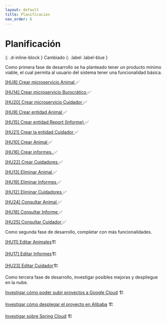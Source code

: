 ```yaml
---
layout: default
title: Planificacion
nav_order: 6
---
```


# Planificación
{: .d-inline-block }
Cambiado
{: .label .label-blue }

Como primera fase de desarrollo se ha planteado tener un producto mínimo viable, el cual permita al usuario del sistema tener una funcionalidad básica.

[[HU8] Crear microservicio Animal ](https://github.com/Guillergood/DailyReport-2.0/issues/47)✅


[[HU14] Crear microservicio Burocrático ](https://github.com/Guillergood/DailyReport-2.0/issues/48)✅


[[HU20] Crear microservicio Cuidador ](https://github.com/Guillergood/DailyReport-2.0/issues/49)✅


[[HU9] Crear entidad Animal ](https://github.com/Guillergood/DailyReport-2.0/issues/50)✅


[[HU15] Crear entidad Report (Informe) ](https://github.com/Guillergood/DailyReport-2.0/issues/51)✅


[[HU21] Crear la entidad Cuidador ](https://github.com/Guillergood/DailyReport-2.0/issues/52)✅


[[HU10] Crear Animal ](https://github.com/Guillergood/DailyReport-2.0/issues/53)✅


[[HU16] Crear informes. ](https://github.com/Guillergood/DailyReport-2.0/issues/54)✅


[[HU22] Crear Cuidadores ](https://github.com/Guillergood/DailyReport-2.0/issues/55)✅


[[HU13] Eliminar Animal ](https://github.com/Guillergood/DailyReport-2.0/issues/59)✅


[[HU19] Eliminar Informes ](https://github.com/Guillergood/DailyReport-2.0/issues/60)✅


[[HU12] Eliminar Cuidadores ](https://github.com/Guillergood/DailyReport-2.0/issues/61)✅


[[HU24] Consultar Animal ](https://github.com/Guillergood/DailyReport-2.0/issues/62)✅


[[HU18] Consultar Informe ](https://github.com/Guillergood/DailyReport-2.0/issues/63)✅


[[HU25] Consultar Cuidador ](https://github.com/Guillergood/DailyReport-2.0/issues/64)✅


Como segunda fase de desarrollo, completar con más funcionalidades.

[[HU11] Editar Animales](https://github.com/Guillergood/DailyReport-2.0/issues/56)🏗️

[[HU17] Editar Informes](https://github.com/Guillergood/DailyReport-2.0/issues/57)🏗️

[[HU23] Editar Cuidador](https://github.com/Guillergood/DailyReport-2.0/issues/58)🏗️


Como tercera fase de desarrollo, investigar posibles mejoras y despliegue en la nube.

[Investigar cómo poder subir proyectos a Google Cloud](https://github.com/Guillergood/DailyReport-2.0/issues/18)  🏗️

[Investigar cómo desplegar el proyecto en Alibaba](https://github.com/Guillergood/DailyReport-2.0/issues/23)  🏗️

[Investigar sobre Spring Cloud](https://github.com/Guillergood/DailyReport-2.0/issues/24)  🏗️
